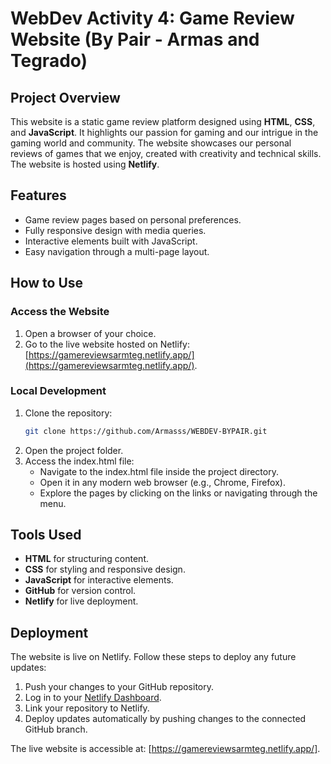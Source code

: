 # WebDev Activity 4: Game Review Website (By Pair - Armas and Tegrado)
 
## Project Overview
This website is a static game review platform designed using **HTML**, **CSS**, and **JavaScript**. It highlights our passion for gaming and our intrigue in the gaming world and community. The website showcases our personal reviews of games that we enjoy, created with creativity and technical skills. The website is hosted using **Netlify**.

## Features
- Game review pages based on personal preferences.
- Fully responsive design with media queries.
- Interactive elements built with JavaScript.
- Easy navigation through a multi-page layout.

## How to Use

### Access the Website
1. Open a browser of your choice.
2. Go to the live website hosted on Netlify: [https://gamereviewsarmteg.netlify.app/](https://gamereviewsarmteg.netlify.app/).

### Local Development
1. Clone the repository:
   ```bash
   git clone https://github.com/Armasss/WEBDEV-BYPAIR.git
2. Open the project folder.
3. Access the index.html file:
   - Navigate to the index.html file inside the project directory.
   - Open it in any modern web browser (e.g., Chrome, Firefox).
   - Explore the pages by clicking on the links or navigating through the menu.

## Tools Used
- **HTML** for structuring content.
- **CSS** for styling and responsive design.
- **JavaScript** for interactive elements.
- **GitHub** for version control.
- **Netlify** for live deployment.

## Deployment
The website is live on Netlify. Follow these steps to deploy any future updates:
1. Push your changes to your GitHub repository.
2. Log in to your [Netlify Dashboard](https://app.netlify.com/).
3. Link your repository to Netlify.
4. Deploy updates automatically by pushing changes to the connected GitHub branch.

The live website is accessible at: [https://gamereviewsarmteg.netlify.app/].
